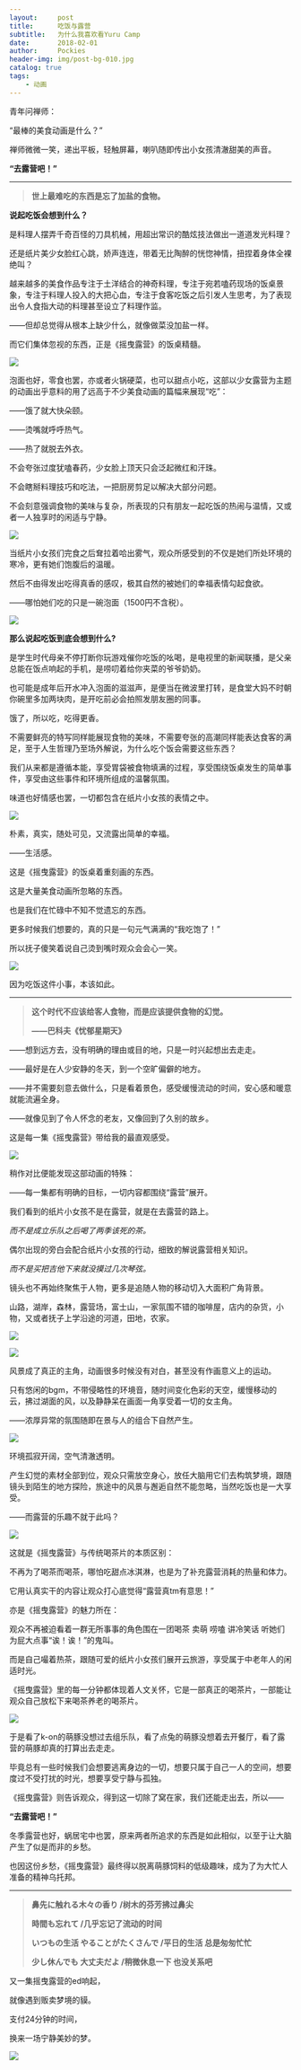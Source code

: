 ```yaml
---
layout:     post
title:      吃饭与露营
subtitle:   为什么我喜欢看Yuru Camp
date:       2018-02-01
author:     Pockies
header-img: img/post-bg-010.jpg
catalog: true
tags:
    - 动画
---
```


青年问禅师：

“最棒的美食动画是什么？”

禅师微微一笑，递出平板，轻触屏幕，喇叭随即传出小女孩清澈甜美的声音。

**“去露营吧！”**

------

> **世上最难吃的东西是忘了加盐的食物。**

**说起吃饭会想到什么？**

是料理人摆弄千奇百怪的刀具机械，用超出常识的酷炫技法做出一道道发光料理？

还是纸片美少女脸红心跳，娇声连连，带着无比陶醉的恍惚神情，扭捏着身体全裸绝叫？

越来越多的美食作品专注于土洋结合的神奇料理，专注于宛若嗑药现场的饭桌景象，专注于料理人投入的大把心血，专注于食客吃饭之后引发人生思考，为了表现出令人食指大动的料理甚至设立了料理作监。

——但却总觉得从根本上缺少什么，就像做菜没加盐一样。

而它们集体忽视的东西，正是《摇曳露营》的饭桌精髓。

![](https://c1.staticflickr.com/5/4746/39309287954_53ac60c01f_o.png)

泡面也好，零食也罢，亦或者火锅硬菜，也可以甜点小吃，这部以少女露营为主题的动画出乎意料的用了远高于不少美食动画的篇幅来展现“吃”：

——饿了就大快朵颐。

——烫嘴就呼呼热气。

——热了就脱去外衣。

不会夸张过度犹嗑春药，少女脸上顶天只会泛起微红和汗珠。

不会瞎掰料理技巧和吃法，一把厨房剪足以解决大部分问题。

不会刻意强调食物的美味与复杂，所表现的只有朋友一起吃饭的热闹与温情，又或者一人独享时的闲适与宁静。

![](https://c1.staticflickr.com/5/4607/26146227938_9a24dd0a1e_o.png)

当纸片小女孩们完食之后耷拉着哈出雾气，观众所感受到的不仅是她们所处环境的寒冷，更有她们饱腹后的温暖。

然后不由得发出吃得真香的感叹，极其自然的被她们的幸福表情勾起食欲。

——哪怕她们吃的只是一碗泡面（1500円不含税）。

![](https://c1.staticflickr.com/5/4710/39987445342_90ca87c489_o.png)

**那么说起吃饭到底会想到什么?**

是学生时代母亲不停打断你玩游戏催你吃饭的吆喝，是电视里的新闻联播，是父亲总能在饭点响起的手机，是唠叨着给你夹菜的爷爷奶奶。

也可能是成年后开水冲入泡面的滋滋声，是便当在微波里打转，是食堂大妈不时朝你碗里多加两块肉，是开吃前必会拍照发朋友圈的同事。

饿了，所以吃，吃得更香。

不需要鲜亮的特写同样能展现食物的美味，不需要夸张的高潮同样能表达食客的满足，至于人生哲理乃至场外解说，为什么吃个饭会需要这些东西？

我们从来都是遵循本能，享受胃袋被食物填满的过程，享受围绕饭桌发生的简单事件，享受由这些事件和环境所组成的温馨氛围。

味道也好情感也罢，一切都包含在纸片小女孩的表情之中。

![](https://c1.staticflickr.com/5/4606/26146232718_aeda5c0708_o.png)

朴素，真实，随处可见，又流露出简单的幸福。

——生活感。

这是《摇曳露营》的饭桌着重刻画的东西。

这是大量美食动画所忽略的东西。

也是我们在忙碌中不知不觉遗忘的东西。

更多时候我们想要的，真的只是一句元气满满的“我吃饱了！”

所以抚子傻笑着说自己烫到嘴时观众会会心一笑。

![](https://c1.staticflickr.com/5/4770/40018908641_77fea9ec8d_o.png)

因为吃饭这件小事，本该如此。

------

> **这个时代不应该给客人食物，而是应该提供食物的幻觉。**
>
> **——巴科夫《忧郁星期天》**

——想到远方去，没有明确的理由或目的地，只是一时兴起想出去走走。

——最好是在人少安静的冬天，到一个空旷偏僻的地方。

——并不需要刻意去做什么，只是看着景色，感受缓慢流动的时间，安心感和暖意就能流遍全身。

——就像见到了令人怀念的老友，又像回到了久别的故乡。

这是每一集《摇曳露营》带给我的最直观感受。

![](https://c1.staticflickr.com/5/4632/39309289504_c23b2e200d_o.png)

稍作对比便能发现这部动画的特殊：

——每一集都有明确的目标，一切内容都围绕“露营”展开。

我们看到的纸片小女孩不是在露营，就是在去露营的路上。

*而不是成立乐队之后喝了两季该死的茶。*

偶尔出现的旁白会配合纸片小女孩的行动，细致的解说露营相关知识。

*而不是买把吉他下来就没摸过几次琴弦。*

镜头也不再始终聚焦于人物，更多是追随人物的移动切入大面积广角背景。

山路，湖岸，森林，露营场，富士山，一家氛围不错的咖啡屋，店内的杂货，小物，又或者抚子上学沿途的河道，田地，农家。

![](https://c1.staticflickr.com/5/4659/26146225298_5353c6a853_o.png)

![](https://c1.staticflickr.com/5/4668/39309286704_c1a6c668bb_o.png)

风景成了真正的主角，动画很多时候没有对白，甚至没有作画意义上的运动。

只有悠闲的bgm，不带侵略性的环境音，随时间变化色彩的天空，缓慢移动的云，拂过湖面的风，以及静静呆在画面一角享受着一切的女主角。

——浓厚异常的氛围随即在景与人的组合下自然产生。

![](https://c1.staticflickr.com/5/4671/39120970585_c90b425b13_o.png)

环境孤寂开阔，空气清澈透明。

产生幻觉的素材全部到位，观众只需放空身心，放任大脑用它们去构筑梦境，跟随镜头到陌生的地方探险，旅途中的风景与邂逅自然不能忽略，当然吃饭也是一大享受。

——而露营的乐趣不就于此吗？

![](https://c1.staticflickr.com/5/4753/28240075339_c320174c6c_o.png)

这就是《摇曳露营》与传统喝茶片的本质区别：

不再为了喝茶而喝茶，哪怕吃甜点冰淇淋，也是为了补充露营消耗的热量和体力。

它用认真实干的内容让观众打心底觉得“露营真tm有意思！”

亦是《摇曳露营》的魅力所在：

观众不再被迫看着一群无所事事的角色围在一团喝茶 卖萌 唠嗑 讲冷笑话 听她们为屁大点事“诶！诶！”的鬼叫。

而是自己嘬着热茶，跟随可爱的纸片小女孩们展开云旅游，享受属于中老年人的闲适时光。

《摇曳露营》里的每一分钟都体现着人文关怀，它是一部真正的喝茶片，一部能让观众自己放松下来喝茶养老的喝茶片。

![](https://c1.staticflickr.com/5/4705/28240071829_9b427a61bd_o.png)

于是看了k-on的萌豚没想过去组乐队，看了点兔的萌豚没想着去开餐厅，看了露营的萌豚却真的打算出去走走。

毕竟总有一些时候我们会想要逃离身边的一切，想要只属于自己一人的空间，想要度过不受打扰的时光，想要享受宁静与孤独。

《摇曳露营》则告诉观众，得到这一切除了窝在家，我们还能走出去，所以——

**“去露营吧！”**

冬季露营也好，蜗居宅中也罢，原来两者所追求的东西是如此相似，以至于让大脑产生了似是而非的乡愁。

也因这份乡愁，《摇曳露营》最终得以脱离萌豚饲料的低级趣味，成为了为大忙人准备的精神乌托邦。

------

> **鼻先に触れる木々の香り /树木的芬芳拂过鼻尖**
>
> **時間も忘れて /几乎忘记了流动的时间**
>
> **いつもの生活 やることがたくさんで /平日的生活 总是匆匆忙忙**
>
> **少し休んでも 大丈夫だよ /稍微休息一下 也没关系吧**

又一集摇曳露营的ed响起，

就像遇到贩卖梦境的貘。

支付24分钟的时间，

换来一场宁静美妙的梦。

![](https://c1.staticflickr.com/5/4662/28240073329_716e9f524b_o.png)
